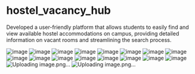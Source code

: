 # hostel_vacancy_hub
Developed a user-friendly platform that allows students to easily find and view available hostel accommodations on campus, providing detailed information on vacant rooms and streamlining the search process.

![image](https://github.com/user-attachments/assets/56b223a4-c3d7-4eb7-b659-3c2136537f5a)
![image](https://github.com/user-attachments/assets/d866fded-7957-417b-ba0e-afdc6abef563)
![image](https://github.com/user-attachments/assets/c32378c2-83ff-47c1-ba39-f3f741658c0b)
![image](https://github.com/user-attachments/assets/1f15a451-d2e3-4e0f-b6e0-d5c02c600a74)
![image](https://github.com/user-attachments/assets/99b8e72c-5bb6-40e8-97a1-223824dfef6a)
![image](https://github.com/user-attachments/assets/1d904dcc-5975-4044-bf9b-0f76a7873029)
![image](https://github.com/user-attachments/assets/18248327-b232-45f6-8337-77df614a2646)
![image](https://github.com/user-attachments/assets/7a42bb41-21ab-46a0-bc1c-1a17e867b20b)
![image](https://github.com/user-attachments/assets/fa3084ae-bc80-42ec-99cc-be299fe49db5)
![image](https://github.com/user-attachments/assets/fd1b1c16-f7c6-452c-94bb-f19cb36bc3ab)
![image](https://github.com/user-attachments/assets/1ca96124-6e63-4f64-b816-0a6f3e7c5360)
![image](https://github.com/user-attachments/assets/224ad5b8-657d-4eca-8f51-509684650e7e)
![image](https://github.com/user-attachments/assets/20a12fe2-9c9e-4871-bc4f-226e141d3c6d)
![image](https://github.com/user-attachments/assets/2fe93e8f-2f1d-4764-a218-bae3cad5ad9d)
![image](https://github.com/user-attachments/assets/5e4a2dfb-e130-4327-85ba-a0e063d1ea65)
![image](https://github.com/user-attachments/assets/20c262e8-114a-4a5e-a288-c6f5d6aa68b9)
![Uploading image.png…]()
![Uploading image.png…]()



